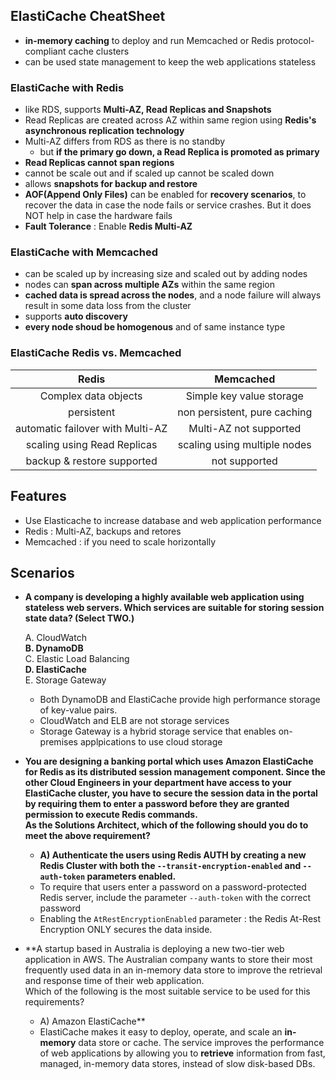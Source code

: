 ## ElastiCache CheatSheet
- **in-memory caching** to deploy and run Memcached or Redis protocol-compliant cache clusters
- can be used state management to keep the web applications stateless

### ElastiCache with Redis
- like RDS, supports **Multi-AZ, Read Replicas and Snapshots**
- Read Replicas are created across AZ within same region using **Redis's asynchronous replication technology**
- Multi-AZ differs from RDS as there is no standby
  - but **if the primary go down, a Read Replica is promoted as primary**
- **Read Replicas cannot span regions**
- cannot be scale out and if scaled up cannot be scaled down 
- allows **snapshots for backup and restore**
- **AOF(Append Only Files)** can be enabled for **recovery scenarios**, to recover the data in case the node fails or service crashes. But it does NOT help in case the hardware fails 
- **Fault Tolerance** : Enable **Redis Multi-AZ**

### ElastiCache with Memcached
- can be scaled up by increasing size and scaled out by adding nodes
- nodes can **span across multiple AZs** within the same region
- **cached data is spread across the nodes**, and a node failure will always result in some data loss from the cluster 
- supports **auto discovery**
- **every node shoud be homogenous** and of same instance type 

### ElastiCache Redis vs. Memcached
|Redis|Memcached|
|:-------:|:-------:|
|Complex data objects|Simple key value storage|
|persistent|non persistent, pure caching|
|automatic failover with Multi-AZ|Multi-AZ not supported|
|scaling using Read Replicas|scaling using multiple nodes|
|backup & restore supported|not supported|
 
## Features
- Use Elasticache to increase database and web application performance
- Redis : Multi-AZ, backups and retores
- Memcached : if you need to scale horizontally

## Scenarios 
- **A company is developing a highly available web application using stateless web servers. Which
services are suitable for storing session state data? (Select TWO.)**       
        
  A. CloudWatch       
  **B. DynamoDB**       
  C. Elastic Load Balancing       
  **D. ElastiCache**        
  E. Storage Gateway        
    - Both DynamoDB and ElastiCache provide high performance storage of key-value pairs.
    - CloudWatch and ELB are not storage services 
    - Storage Gateway is a hybrid storage service that enables on-premises applpications to use cloud storage

- **You are designing a banking portal which uses Amazon ElastiCache for Redis as its distributed session management component. Since the other Cloud Engineers in your department have access to your ElastiCache cluster, you have to secure the session data in the portal by requiring them to enter a password before they are granted permission to execute Redis commands.    
As the Solutions Architect, which of the following should you do to meet the above requirement?**
  - **A) Authenticate the users using Redis AUTH by creating a new Redis Cluster with both the `--transit-encryption-enabled` and `--auth-token` parameters enabled.**
  - To require that users enter a password on a password-protected Redis server, include the parameter `--auth-token` with the correct password
  - Enabling the `AtRestEncryptionEnabled` parameter : the Redis At-Rest Encryption ONLY secures the data inside.

- **A startup based in Australia is deploying a new two-tier web application in AWS. The Australian company wants to store their most frequently used data in an in-memory data store to improve the retrieval and response time of their web application.    
Which of the following is the most suitable service to be used for this requirements?
  - A) Amazon ElastiCache**
  - ElastiCache makes it easy to deploy, operate, and scale an **in-memory** data store or cache. The service improves the performance of web applications by allowing you to **retrieve** information from fast, managed, in-memory data stores, instead of slow disk-based DBs.

